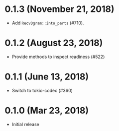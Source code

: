 # 0.1.3 (November 21, 2018)

* Add `RecvDgram::into_parts` (#710).

# 0.1.2 (August 23, 2018)

* Provide methods to inspect readiness (#522)

# 0.1.1 (June 13, 2018)

* Switch to tokio-codec (#360)

# 0.1.0 (Mar 23, 2018)

* Initial release
